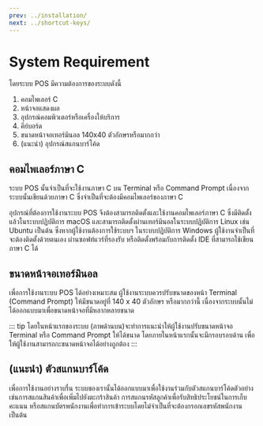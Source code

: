 ```yaml
---
prev: ../installation/
next: ../shortcut-keys/
---
```

# System Requirement
โดยระบบ POS มีความต้องการของระบบดังนี้
1. คอมไพเลอร์ C
2. หน้าจอแสดงผล
3. อุปกรณ์คอมพิวเตอร์หรือเครื่องให้บริการ
4. คีย์บอร์ด
3. ขนาดหน้าจอเทอร์มินอล 140x40 ตัวอักษรหรือมากกว่า
3. (แนะนำ) อุปกรณ์สแกนบาร์โค้ด

## คอมไพเลอร์ภาษา C
ระบบ POS นั้นจำเป็นที่จะใช้งานภาษา C บน Terminal หรือ Command Prompt เนื่องจากระบบนั้นเขียนด้วยภาษา C ซึ่งจำเป็นที่จะต้องมีคอมไพเลอร์ของภาษา C

อุปกรณ์ที่ต้องการใช้งานระบบ POS จึงต้องสามารถติดตั้งและใช้งานคอมไพเลอร์ภาษา C ซึ่งมีติดตั้งแล้วในระบบปฏิบัติการ macOS และสามารถติดตั้งผ่านเทอร์มินอลในระบบปฏิบัติการ Linux เช่น Ubuntu เป็นต้น ซึ่งหากผู้ใช้งานต้องการใช้ระบบฯ ในระบบปฏิบัติการ Windows ผู้ใช้งานจำเป็นที่จะต้องติดตั้งด้วยตนเอง ผ่านซอฟท์แวร์ที่รองรับ หรือติดตั้งพร้อมกับการติดตั้ง IDE ที่สามารถใช้เขียนภาษา C ได้

## ขนาดหน้าจอเทอร์มินอล
เพื่อการใช้งานระบบ POS ได้อย่างเหมาะสม ผู้ใช้งานระบบควรปรับขนาดของหน้า Terminal (Command Prompt) ให้มีขนาดอยู่ที่ 140 x 40 ตัวอักษร หรือมากกว่านี้ เนื่องจากระบบนั้นไม่ได้ออกแบบมาเพื่อขนาดหน้าจอที่มีหลากหลายขนาด

::: tip
โดยในหน้าแรกของระบบ (ภาพด้านบน)​ จะทำการแนะนำให้ผู้ใช้งานปรับขนาดหน้าจอ Terminal หรือ Command Prompt ให้ได้ขนาด โดยภายในหน้าแรกนั้นจะมีกรอบรอบด้าน เพื่อให้ผู้ใช้งานสามารถกะขนาดหน้าจอได้อย่างถูกต้อง
:::

## (แนะนำ)​ ตัวสแกนบาร์โค้ด
เพื่อการใช้งานอย่างราบรื่น ระบบของเรานั้นได้ออกแบบมาเพื่อใช้งานร่วมกับตัวสแกนบาร์โค้ดตัวอย่างเช่นการสแกนสินค้าเพื่อเพิ่มไปยังตะกร้าสินค้า การสแกนรหัสลูกค้าเพื่อรับสิทธิประโยชน์ในการเก็บคะแนน หรือสแกนบัตรพนักงานเพื่อทำการเข้าระบบโดยไม่จำเป็นที่จะต้องกรอกเลขรหัสพนักงานเป็นต้น
